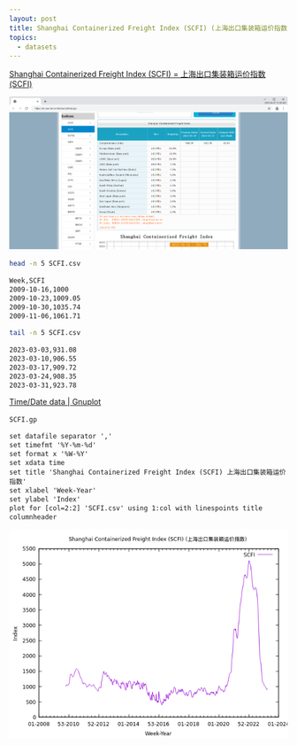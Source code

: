 ```yaml
---
layout: post
title: Shanghai Containerized Freight Index (SCFI) (上海出口集装箱运价指数) using Gnuplot
topics:
  - datasets
---
```


[Shanghai Containerized Freight Index (SCFI) = 上海出口集装箱运价指数(SCFI)](https://en.sse.net.cn/home)

[![Shanghai Shipping Exchange](/images/SCFI/Shanghai-Shipping-Exchange.png)](https://en.sse.net.cn/indices/scfinew.jsp)

```bash
head -n 5 SCFI.csv
```

```
Week,SCFI
2009-10-16,1000
2009-10-23,1009.05
2009-10-30,1035.74
2009-11-06,1061.71
```

```bash
tail -n 5 SCFI.csv
```

```
2023-03-03,931.08
2023-03-10,906.55
2023-03-17,909.72
2023-03-24,908.35
2023-03-31,923.78
```

[Time/Date data \| Gnuplot](http://gnuplot.info/docs_5.5/loc4651.html)

`SCFI.gp`

```
set datafile separator ','
set timefmt '%Y-%m-%d'
set format x '%W-%Y'
set xdata time
set title 'Shanghai Containerized Freight Index (SCFI) 上海出口集装箱运价指数'
set xlabel 'Week-Year'
set ylabel 'Index'
plot for [col=2:2] 'SCFI.csv' using 1:col with linespoints title columnheader
```

![Shanghai Containerized Freight Index (SCFI) using Gnuplot](/images/SCFI/SCFI.png)